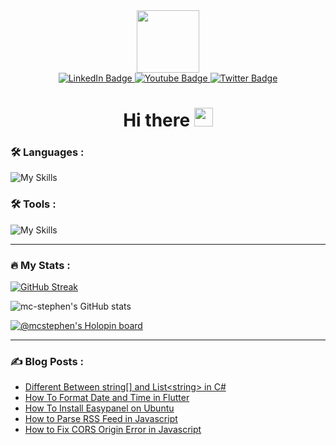 
<div id="header" align="center">
  <img src="https://media.giphy.com/media/M9gbBd9nbDrOTu1Mqx/giphy.gif" width="100"/>
</div>

<div id="badges" align="center">
  <a href="https://www.linkedin.com/in/chukwuemeka-michael-a44301175">
    <img src="https://img.shields.io/badge/LinkedIn-blue?style=for-the-badge&logo=linkedin&logoColor=white" alt="LinkedIn Badge"/>
  </a>
  <a href="https://www.youtube.com/channel/UCL98INhqLZaw5fh7k0Tpf9A">
    <img src="https://img.shields.io/badge/YouTube-red?style=for-the-badge&logo=youtube&logoColor=white" alt="Youtube Badge"/>
  </a>
  <a href="https://twitter.com/mc_stephen123">
    <img src="https://img.shields.io/badge/Twitter-blue?style=for-the-badge&logo=twitter&logoColor=white" alt="Twitter Badge"/>
  </a>
</div>

<div id="badges" align="center">
  <img src="https://komarev.com/ghpvc/?username=Emeka212&style=flat-square&color=blue" alt=""/>
</div>

<h1 align="center">
  Hi there
  <img src="https://media.giphy.com/media/hvRJCLFzcasrR4ia7z/giphy.gif" width="30"/>
</h1>

### :hammer_and_wrench: Languages :
![My Skills](https://skillicons.dev/icons?i=html,css,scss,js,dart,flutter,react,next,vue,dotnet,kotlin,md,sqlite,swift,ts,unity,cs&perline=8)
### :hammer_and_wrench: Tools :
![My Skills](https://skillicons.dev/icons?i=androidstudio,appwrite,cloudflare,devto,docker,git,github,graphql,ai,ps,postman,visualstudio,vscode&perline=7)

---

### :fire: My Stats :
  
[![GitHub Streak](https://streak-stats.demolab.com?user=Emeka212&theme=tokyonight_duo&border_radius=5)](https://git.io/streak-stats)


![mc-stephen's GitHub stats](https://github-readme-stats.vercel.app/api?username=Emeka212&show_icons=true&theme=radical)


[![@mcstephen's Holopin board](https://holopin.io/api/user/board?user=mcstephen)](https://holopin.io/@mcstephen)

---

### :writing_hand: Blog Posts : 

- [Different Between string[] and List&lt;string&gt; in C#](https://axxellanceblog.com/posts/different-between-string-and-list-string-in-csharp)
- [How To Format Date and Time in Flutter](https://axxellanceblog.com/posts/how-to-format-date-and-time-in-flutter)
- [How To Install Easypanel on Ubuntu](https://axxellanceblog.com/posts/how-to-install-easypanel-on-ubuntu)
- [How to Parse RSS Feed in Javascript](https://axxellanceblog.com/posts/how-to-parse-rss-feed-in-javascript)
- [How to Fix CORS Origin Error in Javascript](https://axxellanceblog.com/posts/how-to-fix-cors-origin-error-in-javascript)
